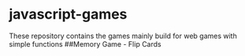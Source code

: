 # javascript-games
These repository contains the games mainly build for web games with simple functions
##Memory Game - Flip Cards

